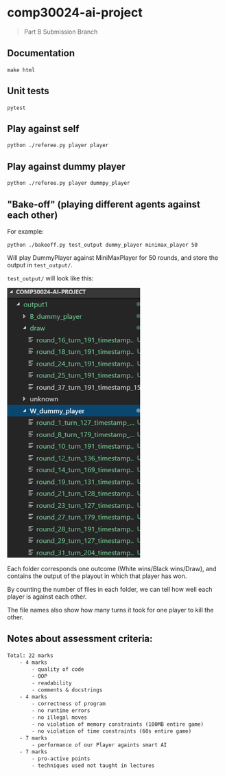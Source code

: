 # comp30024-ai-project

> Part B Submission Branch

## Documentation

```
make html
```

## Unit tests
```
pytest
```

## Play against self
```
python ./referee.py player player
```

## Play against dummy player
```
python ./referee.py player dummpy_player
```

## "Bake-off" (playing different agents against each other)

For example:
```
python ./bakeoff.py test_output dummy_player minimax_player 50
```

Will play DummyPlayer against MiniMaxPlayer for 50 rounds, 
and store the output in `test_output/`.

`test_output/` will look like this:

![](.doc/bakeoff.png)

Each folder corresponds one outcome (White wins/Black wins/Draw), and contains the output of the playout in which that player has won.

By counting the number of files in each folder, we can tell how well each player is against each other.

The file names also show how many turns it took for one player to kill the other.

## Notes about assessment criteria:
	Total: 22 marks
		- 4 marks
			- quality of code
			- OOP
			- readability
			- comments & docstrings
		- 4 marks
			- correctness of program
			- no runtime errors
			- no illegal moves
			- no violation of memory constraints (100MB entire game)
			- no violation of time constraints (60s entire game)
		- 7 marks
			- performance of our Player againts smart AI
		- 7 marks
			- pro-active points
			- techniques used not taught in lectures
